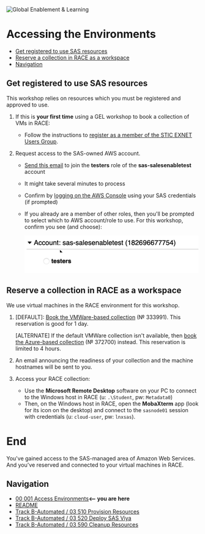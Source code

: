 ![Global Enablement & Learning](https://gelgitlab.race.sas.com/GEL/utilities/writing-content-in-markdown/-/raw/master/img/gel_banner_logo_tech-partners.jpg)

# Accessing the Environments

- [Get registered to use SAS resources](#get-registered-to-use-sas-resources)
- [Reserve a collection in RACE as a workspace](#reserve-a-collection-in-race-as-a-workspace)
- [Navigation](#navigation)

## Get registered to use SAS resources 

This workshop relies on resources which you must be registered and approved to use. 

1. If this is **your first time** using a GEL workshop to book a collection of VMs in RACE:

   * Follow the instructions to [register as a member of the STIC EXNET Users Group](https://gitlab.sas.com/GEL/workshops/PSGEL255-deploying-viya-4.0.1-on-kubernetes/-/blob/main/01_Introduction/01_031_Booking_a_Lab_Environment_for_the_Workshop.md#register-yourself-to-be-part-of-the-sticexnetusers-group).

2. Request access to the SAS-owned AWS account.

   * [Send this email](mailto:dlistadmin@wnt.sas.com?subject=SUBSCRIBE%20AWS-182696677754-testers) to join the **testers** role of the **sas-salesenabletest** account

   * It might take several minutes to process

   * Confirm by [logging on the AWS Console](http://go.sas.com/aws) using your SAS credentials (if prompted)

   * If you already are a member of other roles, then you'll be prompted to select which to AWS account/role to use. For this workshop, confirm you see (and choose):

     ![testers-account](img/testers-account.png)

## Reserve a collection in RACE as a workspace

We use virtual machines in the RACE environment for this workshop. 

1. [DEFAULT]: [Book the VMWare-based collection](http://race.exnet.sas.com/Reservations?action=new&imageId=333991&imageKind=C&comment=Viya%204%20-%20Single%20Machine&purpose=PST&sso=PSGEL297&schedtype=SchedTrainEDU&startDate=now&endDateLength=1) (№ 333991). This reservation is good for 1 day.

   [ALTERNATE] If the default VMWare collection isn't available, then [book the Azure-based collection](http://race.exnet.sas.com/Reservations?action=new&imageId=372700&imageKind=C&comment=%20GELLOW%20DEV%20Azure&purpose=PST&sso=PSGEL297&schedtype=SchedTrainEDU&startDate=now&endDateLength=0&discardonterminate=y) (№ 372700) instead. This reservation is limited to 4 hours. 

2. An email announcing the readiness of your collection and the machine hostnames will be sent to you. 

3. Access your RACE collection:
  
   * Use the **Microsoft Remote Desktop** software on your PC to connect to the Windows host in RACE (u: `.\Student`, pw: `Metadata0`)
   * Then, on the Windows host in RACE, open the **MobaXterm** app (look for its icon on the desktop) and connect to the `sasnode01` session with credentials (u: `cloud-user`, pw: `lnxsas`).

# End

You've gained access to the SAS-managed area of Amazon Web Services. And you've reserved and connected to your virtual machines in RACE.

## Navigation

<!-- startnav -->
* [00 001 Access Environments](/00_001_Access_Environments.md)**<-- you are here**
* [README](/README.md)
* [Track B-Automated / 03 510 Provision Resources](/Track-B-Automated/03_510_Provision_Resources.md)
* [Track B-Automated / 03 520 Deploy SAS Viya](/Track-B-Automated/03_520_Deploy_SAS_Viya.md)
* [Track B-Automated / 03 590 Cleanup Resources](/Track-B-Automated/03_590_Cleanup_Resources.md)
<!-- endnav -->
